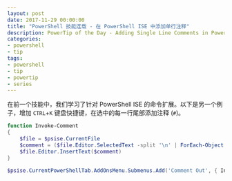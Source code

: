 ```yaml
---
layout: post
date: 2017-11-29 00:00:00
title: "PowerShell 技能连载 - 在 PowerShell ISE 中添加单行注释"
description: PowerTip of the Day - Adding Single Line Comments in PowerShell ISE
categories:
- powershell
- tip
tags:
- powershell
- tip
- powertip
- series
---
```

在前一个技能中，我们学习了针对 PowerShell ISE 的命令扩展。以下是另一个例子，增加 `CTRL`+`K` 键盘快捷键，在选中的每一行尾部添加注释 (`#`)。

```powershell
function Invoke-Comment
{
    $file = $psise.CurrentFile
    $comment = ($file.Editor.SelectedText -split '\n' | ForEach-Object { "#$_" }) -join "`n"
    $file.Editor.InsertText($comment)
}

$psise.CurrentPowerShellTab.AddOnsMenu.Submenus.Add('Comment Out', { Invoke-Comment }, 'CTRL+K')
```

<!--本文国际来源：[Adding Single Line Comments in PowerShell ISE](http://community.idera.com/powershell/powertips/b/tips/posts/adding-single-line-comments-in-powershell-ise)-->
